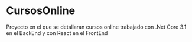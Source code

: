 # CursosOnline
Proyecto en el que se detallaran cursos online trabajado con .Net Core 3.1 en el BackEnd y con React en el FrontEnd 
